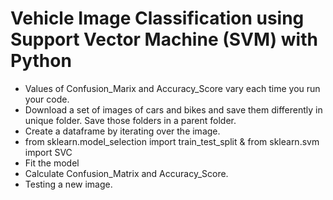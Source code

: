 # Vehicle Image Classification using Support Vector Machine (SVM) with Python
* Values of Confusion_Marix and Accuracy_Score vary each time you run your code.
* Download a set of images of cars and bikes and save them differently in unique folder. Save those folders in a parent folder.
* Create a dataframe by iterating over the image.
* from sklearn.model_selection import train_test_split & from sklearn.svm import SVC
* Fit the model
* Calculate Confusion_Matrix and Accuracy_Score.
* Testing a new image.
